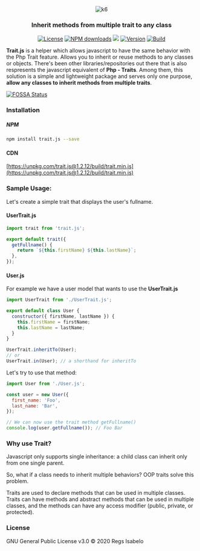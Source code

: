 <p align="center"><img src="https://github.com/regs37/Trait.js/blob/master/src/img/trait.js-logo.png?raw=true" alt="k6" /></p>
<h3 align="center">Inherit methods from multiple trait to any class</h3>
<p align="center">
  <a href="https://github.com/regs37/trait.js/blob/master/LICENSE"><img src="https://img.shields.io/npm/l/trait.js" alt="License"></a>
  <a href="https://www.npmjs.com/package/trait.js"><img src="https://img.shields.io/npm/dw/trait.js" alt="NPM downloads"></a>
<a href="https://app.fossa.com/projects/git%2Bgithub.com%2Fregs37%2Ftrait.js?ref=badge_shield" alt="FOSSA Status"><img src="https://app.fossa.com/api/projects/git%2Bgithub.com%2Fregs37%2Ftrait.js.svg?type=shield"/></a>
  <a href="https://www.npmjs.com/package/trait.js"><img src="https://img.shields.io/npm/v/trait.js" alt="Version"></a>
  <a href="https://travis-ci.org/github/regs37/trait.js"><img src="https://img.shields.io/github/workflow/status/regs37/trait.js/Node.js%20CI" alt="Build"></a>
</p>

**Trait.js** is a helper which allows javascript to have the same behavior with the Php Trait feature. Allows you to inherit or reuse methods to any classes or objects. There's been other libraries/repositories out there that is also respresents the javascript equivalent of **Php - Traits**. Among them, this solution is a simple and lightweight package and serves only one purpose, **allow any classes to inherit methods from multiple traits**.


[![FOSSA Status](https://app.fossa.com/api/projects/git%2Bgithub.com%2Fregs37%2Ftrait.js.svg?type=large)](https://app.fossa.com/projects/git%2Bgithub.com%2Fregs37%2Ftrait.js?ref=badge_large)

### Installation
##### NPM

```bash
npm install trait.js --save
```
#### CDN
[https://unpkg.com/trait.js@1.2.12/build/trait.min.js](https://unpkg.com/trait.js@1.2.12/build/trait.min.js)

### Sample Usage:

Let's create a simple trait that displays the user's fullname.

#### UserTrait.js
```javascript
import trait from 'trait.js';

export default trait({
  getFullname() {
    return `${this.firstName} ${this.lastName}`;
  },
});
```
#### User.js

For example we have a user model that wants to use the **UserTrait.js**
```javascript
import UserTrait from './UserTrait.js';

export default class User {
  constructor({ firstName, lastName }) {
    this.firstName = firstName;
    this.lastName = lastName;
  }
}

UserTrait.inheritTo(User);
// or
UserTrait.in(User); // a shorthand for inheritTo
```
Let's try to use that method:
```javascript
import User from './User.js';

const user = new User({
  first_name: 'Foo',
  last_name: 'Bar',
});

// We can now use the trait method getFullname()
console.log(user.getFullname()); // Foo Bar
```
### Why use Trait?

Javascript only supports single inheritance: a child class can inherit only from one single parent.

So, what if a class needs to inherit multiple behaviors? OOP traits solve this problem.

Traits are used to declare methods that can be used in multiple classes. Traits can have methods and abstract methods that can be used in multiple classes, and the methods can have any access modifier (public, private, or protected).

### License
GNU General Public License v3.0 © 2020 Regs Isabelo